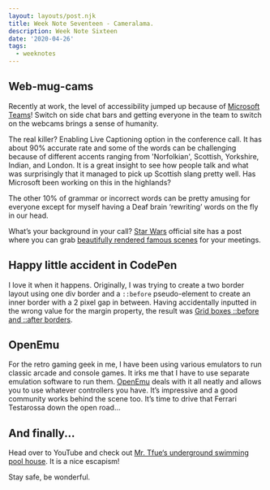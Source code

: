 ```yaml
---
layout: layouts/post.njk
title: Week Note Seventeen - Cameralama.
description: Week Note Sixteen
date: '2020-04-26'
tags:
  - weeknotes
---
```


## Web-mug-cams

Recently at work, the level of accessibility jumped up because of [Microsoft Teams](https://www.microsoft.com/en-us/microsoft-365/microsoft-teams/group-chat-software)! Switch on side chat bars and getting everyone in the team to switch on the webcams brings a sense of humanity.

The real killer? Enabling Live Captioning option in the conference call. It has about 90% accurate rate and some of the words can be challenging because of different accents ranging from 'Norfolkian', Scottish, Yorkshire, Indian, and London. It is a great insight to see how people talk and what was surprisingly that it managed to pick up Scottish slang pretty well. Has Microsoft been working on this in the highlands?

The other 10% of grammar or incorrect words can be pretty amusing for everyone except for myself having a Deaf brain ‘rewriting’ words on the fly in our head.

What’s your background in your call? [Star Wars](https://www.starwars.com/) official site has a post where you can grab [beautifully rendered famous scenes](https://www.starwars.com/news/star-wars-backgrounds) for your meetings.

## Happy little accident in CodePen

I love it when it happens. Originally, I was trying to create a two border layout using one div border and a `::before` pseudo-element to create an inner border with a 2 pixel gap in between. Having accidentally inputted in the wrong value for the margin property, the result was [Grid boxes ::before and ::after borders](https://codepen.io/craigbutcher/pen/pojRQmv).

## OpenEmu

For the retro gaming geek in me, I have been using various emulators to run classic arcade and console games. It irks me that I have to use separate emulation software to run them. [OpenEmu](https://openemu.org/) deals with it all neatly and allows you to use whatever controllers you have. It’s impressive and a good community works behind the scene too. It’s time to drive that Ferrari Testarossa down the open road...

## And finally...

Head over to YouTube and check out [Mr. Tfue‘s underground swimming pool house](https://youtu.be/SL05N7lagvg). It is a nice escapism!

Stay safe, be wonderful.
